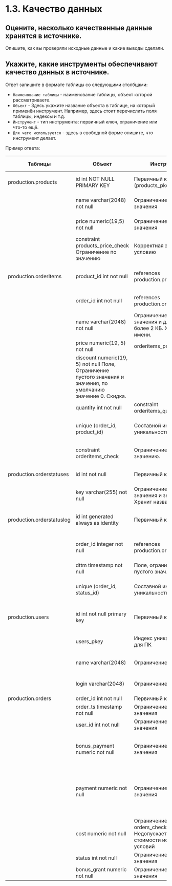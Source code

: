 # 1.3. Качество данных

## Оцените, насколько качественные данные хранятся в источнике.
Опишите, как вы проверяли исходные данные и какие выводы сделали.

## Укажите, какие инструменты обеспечивают качество данных в источнике.
Ответ запишите в формате таблицы со следующими столбцами:
- `Наименование таблицы` - наименование таблицы, объект которой рассматриваете.
- `Объект` - Здесь укажите название объекта в таблице, на который применён инструмент. Например, здесь стоит перечислить поля таблицы, индексы и т.д.
- `Инструмент` - тип инструмента: первичный ключ, ограничение или что-то ещё.
- `Для чего используется` - здесь в свободной форме опишите, что инструмент делает.

Пример ответа:

| Таблицы                    | Объект                      | Инструмент                     | Для чего используется                                     |
| -------------------------- | --------------------------- | ------------------------------ | --------------------------------------------------------- |
| production.products        | id int NOT NULL PRIMARY KEY | Первичный ключ (products_pkey) |  Обеспечивает последовательность записей продуктов        |
                             | name varchar(2048) not null | Ограничение длины и значения   |  Не допускает длины более 2 КБ. Наименование              |
                             |price numeric(19,5) not null | Ограничение пустого значения   |  Регламентирует точность, значение по умолчанию цены      |  
                             |constraint products_price_check Ограничение по значению       |  Корректная запись по условию                             |
| production.orderitems      | product_id int not null     | references production.products | Ссылка на запись таблицы продуктов с ограниченим записи   |  
                             | order_id  int not null      | references production.orders   | Ссылка на запись таблицы заказов   с ограниченим записи   |  
                             |name varchar(2048) not null  | Ограничение пустого значения и длины  не более 2 КБ. Хранение имени.                       |
                             |price numeric(19, 5) not null| orderitems_price_check         | Корректная запись по условию                              |
                             |discount numeric(19, 5)  not null Поле, Ограничение пустого значения и значения, по умолчанию значение 0. Скидка.         |
                             | quantity   int not null     |constraint orderitems_quantity_check |Корректная запись по условию                          |
                             |unique (order_id, product_id)|Составной индекс уникальности   | Составная уникальность значений полей order_id, product_id|
                             | constraint orderitems_check | Ограничение по значению.       | check ((discount >= (0)::numeric) AND (discount <= price))|
| production.orderstatuses   | id  int  not null           | Первичный ключ                 |  Обеспечивает последовательность записей статусов         |  
                             | key varchar(255) not null   | Ограничение пустого значения и значения. Хранит название статуса                           |   
| production.orderstatuslog  |id  int generated always as identity| Первичный ключ          | Обеспечивает уникальность записей журнала заказов         |
                             |order_id  integer   not null |references production.orders    | Ссылка на первичный ключ записи табл. production.orders   |
                             |dttm  timestamp not null     | Поле, ограничение пустого знач.| Дата, время хаписи журнала                                | 
                             |unique (order_id, status_id) |Составной индекс уникальности   | Составная уникальность значений полей order_id, status_id |                      
| production.users           | id  int not null primary key| Первичный ключ                 | Обеспечивает уникальность записей о пользователях         |
                             | users_pkey                  | Индекс уникальности для ПК     | Обеспечивает условия для первичного ключа                 |
                             | name varchar(2048)          | Ограничение длины              | Не допускает длины более 2 КБ. Имя пользователя           |
                             | login varchar(2048)         | Ограничение длины              | Не допускает длины более 2 КБ. Логин пользователя         |
| production.orders          |order_id int not null        | Первичный ключ                 | ИД записи заказа.                                         |
                             |order_ts timestamp not null  | Ограничение пустого значения   | Хранение даты заказа                                      |
                             |user_id int not null         | Ограничение пустого значения   | Сслыка ИД записи пользователя                             |
                             |bonus_payment numeric not null| Ограничение пустого значения  | Бонусная информация  с указанной точностью numeric(19, 5) |
                             |                             |                                | по умолчанию 0                                            |
                             | payment numeric not null    | Ограничение пустого значения   | Платежная информация суказанной точностью numeric(19, 5)  |
                             |                             |                                | по умолчанию 0                                            |
                             |cost  numeric not null       | Ограничение constraint orders_check    Недопускает неверной стоимости исходя из условий    |
                             |status int not null          |Ограничение пустого значения    | Сыылка таблицы со статусами                               |
                             |bonus_grant numeric not null |Ограничение пустого значения    | Аналогично bonus_payment                                  |

                            
                             

 
  
   
    

    
   
    
    
    



    
  



